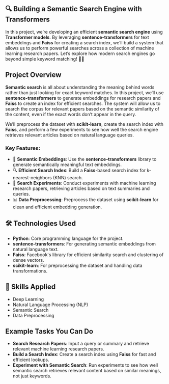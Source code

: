 

## 🔍 Building a Semantic Search Engine with Transformers

In this project, we’re developing an efficient **semantic search engine** using **Transformer models**. By leveraging **sentence-transformers** for text embeddings and **Faiss** for creating a search index, we’ll build a system that allows us to perform powerful searches across a collection of machine learning research papers. Let’s explore how modern search engines go beyond simple keyword matching! 📄🧠

## Project Overview

**Semantic search** is all about understanding the meaning behind words rather than just looking for exact keyword matches. In this project, we’ll use **sentence-transformers** to generate embeddings for research papers and **Faiss** to create an index for efficient searches. The system will allow us to search the corpus for relevant papers based on the semantic similarity of the content, even if the exact words don’t appear in the query.

We’ll preprocess the dataset with **scikit-learn**, create the search index with **Faiss**, and perform a few experiments to see how well the search engine retrieves relevant articles based on natural language queries.

### Key Features:

- 🧠 **Semantic Embeddings**: Use the **sentence-transformers** library to generate semantically meaningful text embeddings.
- 🔍 **Efficient Search Index**: Build a **Faiss**-based search index for k-nearest-neighbors (KNN) search.
- 🧪 **Search Experiments**: Conduct experiments with machine learning research papers, retrieving articles based on text summaries and queries.
- 📊 **Data Preprocessing**: Preprocess the dataset using **scikit-learn** for clean and efficient embedding generation.

## 🛠 Technologies Used

- **Python**: Core programming language for the project.
- **sentence-transformers**: For generating semantic embeddings from natural language text.
- **Faiss**: Facebook's library for efficient similarity search and clustering of dense vectors.
- **scikit-learn**: For preprocessing the dataset and handling data transformations.

## 🤖 Skills Applied

- Deep Learning
- Natural Language Processing (NLP)
- Semantic Search
- Data Preprocessing

## Example Tasks You Can Do

- **Search Research Papers**: Input a query or summary and retrieve relevant machine learning research papers.
- **Build a Search Index**: Create a search index using **Faiss** for fast and efficient lookups.
- **Experiment with Semantic Search**: Run experiments to see how well semantic search retrieves relevant content based on similar meanings, not just keywords.


